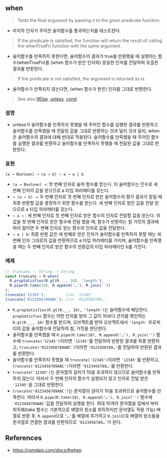 ## when
> Tests the final argument by passing it to the given predicate function.
- 마지막 인자가 주어진 술어함수를 통과하는지를 테스트한다.
> If the predicate is satisfied, the function will return the result of calling the whenTrueFn function with the same argument.
- 술어함수를 만족하지 못한다면, 술어함수의 결과가 true를 반환했을 때 실행하는 함수(whenTrueFn)를 (when 함수가 받은 인자와) 동일한 인자를 전달하여 호출한 결과를 반환한다.
> If the predicate is not satisfied, the argument is returned as is.
- 술어함수가 만족되지 않는다면, (when 함수가 받은) 인자를 그대로 반환한다.

> See also [ifElse](./ifElse.md), [unless](./unless.md), [cond](./cond.md).

### 설명
- unless가 술어함수를 만족하지 못했을 때 주어진 함수를 실행한 결과를 반환하고 술어함수를 만족했을 때 전달된 값을 그대로 반환하는 것과 달리 것과 달리, when은 술어함수의 결과에 대해 반대로 적용된다. 술어함수를 만족했을 때 주어진 함수를 실행한 결과를 반환하고 술어함수를 만족하지 못했을 때 전달된 값을 그대로 반환한다.

### 표현
```
(a → Boolean) → (a → b) → a → a | b
```
- `(a → Boolean) →`: 첫 번째 인자로 술어 함수를 받는다. 이 술어함수는 인수로 세 번째 인자의 값을 받으므로 a 타입 파라메터를 갖는다.
- `→ (a → b) →`: 두 번째 인자로 첫 번째 인자로 받은 술어함수의 평가 결과가 참일 때 최종 반환할 값을 결정하기 위한 함수를 받는다. 세 번째 인자로 받은 값을 전달 받으므로 a 타입 파라메터를 갖는다.
- `→ a →` : 세 번째 인자로 첫 번째 인자로 받은 함수의 인자로 전달할 값을 받는다. 이 값을 첫 번째 인자로 받은 함수에 전달 했을 때, 함수가 반환하는 참 거짓의 결과에 따라 참이면 두 번째 인자로 받는 함수의 인자로 값을 전달한다.
- `→ a | b`: 최종 반환 값은 세 번째로 받은 인자가 술어함수를 만족하지 못할 때는 세 번째 인자 그대로의 값을 반환하므로 a 타입 파라메터를 가지며, 술어함수를 만족했을 때는 두 번째 인자로 받은 함수의 반환값의 타입 파라메터인 b를 가진다.

### 예제
```js
// truncate :: String -> String
const truncate = R.when(
  R.propSatisfies(R.gt(R.__, 10), 'length'),
  R.pipe(R.take(10), R.append('…'), R.join(''))
);
truncate('12345');         //=> '12345'
truncate('0123456789ABC'); //=> '0123456789…'
```
- `R.propSatisfies(R.gt(R.__, 10), 'length')`는 술어함수에 해당한다. `propSatisfies` 함수는 어떤 인자를 받아 그 값이 10보다 큰지를 확인하는 `R.gt(R.__, 10)` 함수를 받으며, 오브젝트를 받아 오브젝트에서 `'length'` 프로퍼티의 값을 술어함수에 전달하여 참, 거짓을 판단한다.
- 술어함수를 만족했을 때 `R.pipe(R.take(10), R.append('…'), R.join('')` 함수에 `truncate('12345')`이라면 `'12345'`를 전달하여 반환된 결과를 최종 반환하고, `truncate('0123456789ABC')`이라면 `'0123456789…'`를 전달하여 반환된 결과를 반환한다.
- 술어함수를 만족하지 못했을 때 `truncate('12345')`이라면 `'12345'`를 반환하고, `truncate('0123456789ABC')`이라면 `'0123456789…'`를 반환한다.
- `truncate('12345')`는 문자열의 길이가 10을 초과하지 않으므로 술어함수를 만족하지 않는다. 따라서 두 번째 인자의 함수가 실행되지 않고 인자로 전달 받은 `'12345'`을 그대로 반환한다.
- `truncate('0123456789ABC')`는 문자열의 길이가 10을 초과하므로 술어함수를 만족한다. 따라서 `R.pipe(R.take(10), R.append('…'), R.join('')` 함수에 `'0123456789ABC'`값을 전달하여 실행을 한다. 최대 10개의 문자열을 앞에서 부터 취득해(take 함수는 기본적으로 배열의 원소를 취득하지만 문자열도 적용 가능) 배열로 반환 후, `R.append`으로 `'…'`를 배열에 추가하고 `R.join`으로 배열의 원소들을 문자열로 연결한 결과를 반환하므로 `'0123456789…'`가 된다.

## References
- https://ramdajs.com/docs/#when

